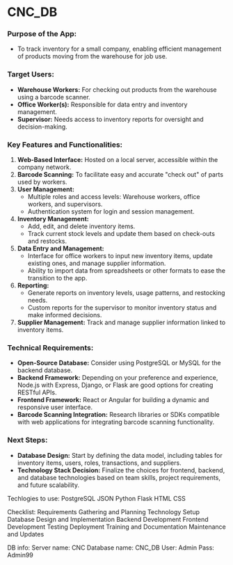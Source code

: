 # CNC_DB

### Purpose of the App:
- To track inventory for a small company, enabling efficient management of products moving from the warehouse for job use.

### Target Users:
- **Warehouse Workers:** For checking out products from the warehouse using a barcode scanner.
- **Office Worker(s):** Responsible for data entry and inventory management.
- **Supervisor:** Needs access to inventory reports for oversight and decision-making.

### Key Features and Functionalities:

1. **Web-Based Interface:** Hosted on a local server, accessible within the company network.
2. **Barcode Scanning:** To facilitate easy and accurate "check out" of parts used by workers.
3. **User Management:**
   - Multiple roles and access levels: Warehouse workers, office workers, and supervisors.
   - Authentication system for login and session management.
4. **Inventory Management:**
   - Add, edit, and delete inventory items.
   - Track current stock levels and update them based on check-outs and restocks.
5. **Data Entry and Management:**
   - Interface for office workers to input new inventory items, update existing ones, and manage supplier information.
   - Ability to import data from spreadsheets or other formats to ease the transition to the app.
6. **Reporting:**
   - Generate reports on inventory levels, usage patterns, and restocking needs.
   - Custom reports for the supervisor to monitor inventory status and make informed decisions.
7. **Supplier Management:** Track and manage supplier information linked to inventory items.

### Technical Requirements:
- **Open-Source Database:** Consider using PostgreSQL or MySQL for the backend database.
- **Backend Framework:** Depending on your preference and experience, Node.js with Express, Django, or Flask are good options for creating RESTful APIs.
- **Frontend Framework:** React or Angular for building a dynamic and responsive user interface.
- **Barcode Scanning Integration:** Research libraries or SDKs compatible with web applications for integrating barcode scanning functionality.

### Next Steps:
- **Database Design:** Start by defining the data model, including tables for inventory items, users, roles, transactions, and suppliers.
- **Technology Stack Decision:** Finalize the choices for frontend, backend, and database technologies based on team skills, project requirements, and future scalability.

Techlogies to use:
PostgreSQL
JSON
Python
Flask
HTML
CSS

Checklist:
Requirements Gathering and Planning
Technology Setup
Database Design and Implementation
Backend Development
Frontend Development
Testing
Deployment
Training and Documentation
Maintenance and Updates

DB info:
Server name: CNC
Database name: CNC_DB
User: Admin
Pass: Admin99
